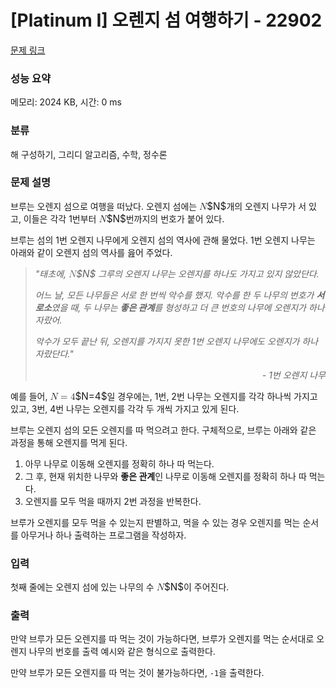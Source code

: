 # [Platinum I] 오렌지 섬 여행하기 - 22902 

[문제 링크](https://www.acmicpc.net/problem/22902) 

### 성능 요약

메모리: 2024 KB, 시간: 0 ms

### 분류

해 구성하기, 그리디 알고리즘, 수학, 정수론

### 문제 설명

<p>브루는 오렌지 섬으로 여행을 떠났다. 오렌지 섬에는 <mjx-container class="MathJax" jax="CHTML" style="font-size: 109%; position: relative;"><mjx-math class="MJX-TEX" aria-hidden="true"><mjx-mi class="mjx-i"><mjx-c class="mjx-c1D441 TEX-I"></mjx-c></mjx-mi></mjx-math><mjx-assistive-mml unselectable="on" display="inline"><math xmlns="http://www.w3.org/1998/Math/MathML"><mi>N</mi></math></mjx-assistive-mml><span aria-hidden="true" class="no-mathjax mjx-copytext">$N$</span></mjx-container>개의 오렌지 나무가 서 있고, 이들은 각각 1번부터 <mjx-container class="MathJax" jax="CHTML" style="font-size: 109%; position: relative;"><mjx-math class="MJX-TEX" aria-hidden="true"><mjx-mi class="mjx-i"><mjx-c class="mjx-c1D441 TEX-I"></mjx-c></mjx-mi></mjx-math><mjx-assistive-mml unselectable="on" display="inline"><math xmlns="http://www.w3.org/1998/Math/MathML"><mi>N</mi></math></mjx-assistive-mml><span aria-hidden="true" class="no-mathjax mjx-copytext">$N$</span></mjx-container>번까지의 번호가 붙어 있다.</p>

<p>브루는 섬의 1번 오렌지 나무에게 오렌지 섬의 역사에 관해 물었다. 1번 오렌지 나무는 아래와 같이 오렌지 섬의 역사를 읊어 주었다.</p>

<blockquote>
<p><em>"태초에, <mjx-container class="MathJax" jax="CHTML" style="font-size: 109%; position: relative;"><mjx-math class="MJX-TEX" aria-hidden="true"><mjx-mi class="mjx-i"><mjx-c class="mjx-c1D441 TEX-I"></mjx-c></mjx-mi></mjx-math><mjx-assistive-mml unselectable="on" display="inline"><math xmlns="http://www.w3.org/1998/Math/MathML"><mi>N</mi></math></mjx-assistive-mml><span aria-hidden="true" class="no-mathjax mjx-copytext">$N$</span></mjx-container> 그루의 오렌지 나무는 오렌지를 하나도 가지고 있지 않았단다.</em></p>

<p><em>어느 날, 모든 나무들은 서로 한 번씩 악수를 했지. 악수를 한 두 나무의 번호가 <strong>서로소</strong>였을 때, 두 나무는 <strong>좋은 관계</strong>를 형성하고 더 큰 번호의 나무에 오렌지가 하나 자랐어.</em></p>

<p><em>악수가 모두 끝난 뒤, 오렌지를 가지지 못한 1번 오렌지 나무에도 오렌지가 하나 자랐단다."</em></p>

<p style="text-align: right;"><em>- 1번 오렌지 나무</em></p>
</blockquote>

<p>예를 들어, <mjx-container class="MathJax" jax="CHTML" style="font-size: 109%; position: relative;"><mjx-math class="MJX-TEX" aria-hidden="true"><mjx-mi class="mjx-i"><mjx-c class="mjx-c1D441 TEX-I"></mjx-c></mjx-mi><mjx-mo class="mjx-n" space="4"><mjx-c class="mjx-c3D"></mjx-c></mjx-mo><mjx-mn class="mjx-n" space="4"><mjx-c class="mjx-c34"></mjx-c></mjx-mn></mjx-math><mjx-assistive-mml unselectable="on" display="inline"><math xmlns="http://www.w3.org/1998/Math/MathML"><mi>N</mi><mo>=</mo><mn>4</mn></math></mjx-assistive-mml><span aria-hidden="true" class="no-mathjax mjx-copytext">$N=4$</span></mjx-container>일 경우에는, 1번, 2번 나무는 오렌지를 각각 하나씩 가지고 있고, 3번, 4번 나무는 오렌지를 각각 두 개씩 가지고 있게 된다.</p>

<p>브루는 오렌지 섬의 모든 오렌지를 따 먹으려고 한다. 구체적으로, 브루는 아래와 같은 과정을 통해 오렌지를 먹게 된다.</p>

<ol>
	<li>아무 나무로 이동해 오렌지를 정확히 하나 따 먹는다.</li>
	<li>그 후, 현재 위치한 나무와 <strong>좋은 관계</strong>인 나무로 이동해 오렌지를 정확히 하나 따 먹는다.</li>
	<li>오렌지를 모두 먹을 때까지 2번 과정을 반복한다.</li>
</ol>

<p>브루가 오렌지를 모두 먹을 수 있는지 판별하고, 먹을 수 있는 경우 오렌지를 먹는 순서를 아무거나 하나 출력하는 프로그램을 작성하자.</p>

### 입력 

 <p>첫째 줄에는 오렌지 섬에 있는 나무의 수 <mjx-container class="MathJax" jax="CHTML" style="font-size: 109%; position: relative;"><mjx-math class="MJX-TEX" aria-hidden="true"><mjx-mi class="mjx-i"><mjx-c class="mjx-c1D441 TEX-I"></mjx-c></mjx-mi></mjx-math><mjx-assistive-mml unselectable="on" display="inline"><math xmlns="http://www.w3.org/1998/Math/MathML"><mi>N</mi></math></mjx-assistive-mml><span aria-hidden="true" class="no-mathjax mjx-copytext">$N$</span></mjx-container>이 주어진다.</p>

### 출력 

 <p>만약 브루가 모든 오렌지를 따 먹는 것이 가능하다면, 브루가 오렌지를 먹는 순서대로 오렌지 나무의 번호를 출력 예시와 같은 형식으로 출력한다.</p>

<p>만약 브루가 모든 오렌지를 따 먹는 것이 불가능하다면, <code>-1</code>을 출력한다.</p>

